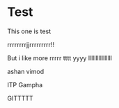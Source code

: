# Test
This one is test


rrrrrrrrjjrrrrrrrrr!!

But i like more
rrrrr  tttt yyyy
llllllllllllllll

ashan vimod

ITP
Gampha



GITTTTT